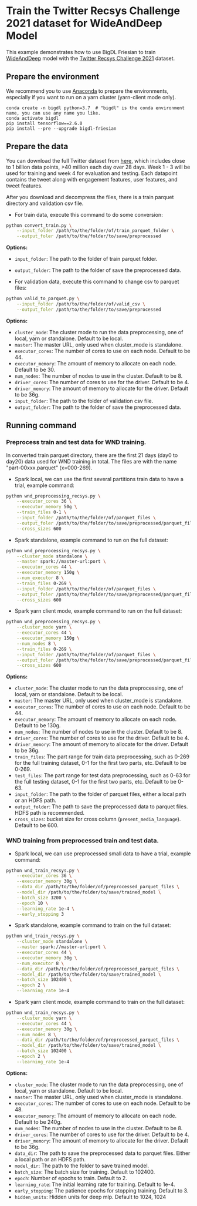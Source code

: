 # Train the Twitter Recsys Challenge 2021 dataset for WideAndDeep Model
This example demonstrates how to use BigDL Friesian to train [WideAndDeep](https://arxiv.org/abs/1606.07792) model with the
[Twitter Recsys Challenge 2021](https://recsys-twitter.com/data/show-downloads#) dataset.

## Prepare the environment
We recommend you to use [Anaconda](https://www.anaconda.com/distribution/#linux) to prepare the environments, especially if you want to run on a yarn cluster (yarn-client mode only).
```
conda create -n bigdl python=3.7  # "bigdl" is the conda environment name, you can use any name you like.
conda activate bigdl
pip install tensorflow==2.6.0
pip install --pre --upgrade bigdl-friesian
```

## Prepare the data
You can download the full Twitter dataset from [here](https://recsys-twitter.com/data/show-downloads#), which includes close to 1 billion data points, >40 million each day over 28 days.
 Week 1 - 3 will be used for training and week 4 for evaluation and testing. Each datapoint contains the tweet along with engagement features, user features, and tweet features.

After you download and decompress the files, there is a train parquet directory and validation csv file.
* For train data, execute this command to do some conversion:
```bash
python convert_train.py \
    --input_folder /path/to/the/folder/of/train_parquet_folder \
    --output_foler /path/to/the/folder/to/save/preprocessed
```
__Options:__
* `input_folder`: The path to the folder of train parquet folder.
* `output_folder`: The path to the folder of save the preprocessed data.

* For validation data, execute this command to change csv to parquet files:
```bash
python valid_to_parquet.py \
    --input_folder /path/to/the/folder/of/valid_csv \
    --output_foler /path/to/the/folder/to/save/preprocessed
```
__Options:__
* `cluster_mode`: The cluster mode to run the data preprocessing, one of local, yarn or standalone. Default to be local.
* `master`: The master URL, only used when cluster_mode is standalone.
* `executor_cores`: The number of cores to use on each node. Default to be 44.
* `executor_memory`: The amount of memory to allocate on each node. Default to be 30.
* `num_nodes`: The number of nodes to use in the cluster. Default to be 8.
* `driver_cores`: The number of cores to use for the driver. Default to be 4.
* `driver_memory`: The amount of memory to allocate for the driver. Default to be 36g.
* `input_folder`: The path to the folder of validation csv file.
* `output_folder`: The path to the folder of save the preprocessed data.

## Running command

### Preprocess train and test data for WND training.

In converted train parquet directory, there are the first 21 days (day0 to day20) data used for WND training in total.
The files are with the name "part-00xxx.parquet" (x=000-269).

* Spark local, we can use the first several partitions train data to have a trial, example command:
```bash
python wnd_preprocessing_recsys.py \
    --executor_cores 36 \
    --executor_memory 50g \
    --train_files 0-1 \
    --input_folder /path/to/the/folder/of/parquet_files \
    --output_foler /path/to/the/folder/to/save/preprocessed/parquet_files \
    --cross_sizes 600
```

* Spark standalone, example command to run on the full dataset:
```bash
python wnd_preprocessing_recsys.py \
    --cluster_mode standalone \
    --master spark://master-url:port \
    --executor_cores 44 \
    --executor_memory 150g \
    --num_executor 8 \
    --train_files 0-269 \
    --input_folder /path/to/the/folder/of/parquet_files \
    --output_foler /path/to/the/folder/to/save/preprocessed/parquet_files \
    --cross_sizes 600
```

* Spark yarn client mode, example command to run on the full dataset:
```bash
python wnd_preprocessing_recsys.py \
    --cluster_mode yarn \
    --executor_cores 44 \
    --executor_memory 150g \
    --num_nodes 8 \
    --train_files 0-269 \
    --input_folder /path/to/the/folder/of/parquet_files \
    --output_foler /path/to/the/folder/to/save/preprocessed/parquet_files \
    --cross_sizes 600
```

__Options:__
* `cluster_mode`: The cluster mode to run the data preprocessing, one of local, yarn or standalone. Default to be local.
* `master`: The master URL, only used when cluster_mode is standalone.
* `executor_cores`: The number of cores to use on each node. Default to be 44.
* `executor_memory`: The amount of memory to allocate on each node. Default to be 130g.
* `num_nodes`: The number of nodes to use in the cluster. Default to be 8.
* `driver_cores`: The number of cores to use for the driver. Default to be 4.
* `driver_memory`: The amount of memory to allocate for the driver. Default to be 36g.
* `train_files`: The part range for train data preprocessing, such as 0-269 for the full training dataset,
 0-1 for the first two parts, etc. Default to be 0-269.
* `test_files`: The part range for test data preprocessing, such as 0-63 for the full testing dataset,
 0-1 for the first two parts, etc. Default to be 0-63.
* `input_folder`: The path to the folder of parquet files, either a local path or an HDFS path.
* `output_folder`: The path to save the preprocessed data to parquet files. HDFS path is recommended.
* `cross_sizes`: bucket size for cross column (`present_media_language`). Default to be 600.


### WND training from preprocessed train and test data.
* Spark local, we can use preprocessed small data to have a trial, example command:
```bash
python wnd_train_recsys.py \
    --executor_cores 36 \
    --executor_memory 30g \
    --data_dir /path/to/the/folder/of/preprocessed_parquet_files \
    --model_dir /path/to/the/folder/to/save/trained_model \
    --batch_size 3200 \
    --epoch 10 \
    --learning_rate 1e-4 \
    --early_stopping 3
```

* Spark standalone, example command to train on the full dataset:
```bash
python wnd_train_recsys.py \
    --cluster_mode standalone \
    --master spark://master-url:port \
    --executor_cores 44 \
    --executor_memory 30g \
    --num_executor 8 \
    --data_dir /path/to/the/folder/of/preprocessed_parquet_files \
    --model_dir /path/to/the/folder/to/save/trained_model \
    --batch_size 102400 \
    --epoch 2 \
    --learning_rate 1e-4
```

* Spark yarn client mode, example command to train on the full dataset:
```bash
python wnd_train_recsys.py \
    --cluster_mode yarn \
    --executor_cores 44 \
    --executor_memory 30g \
    --num_nodes 8 \
    --data_dir /path/to/the/folder/of/preprocessed_parquet_files \
    --model_dir /path/to/the/folder/to/save/trained_model \
    --batch_size 102400 \
    --epoch 2 \
    --learning_rate 1e-4
```

__Options:__
* `cluster_mode`: The cluster mode to run the data preprocessing, one of local, yarn or standalone. Default to be local.
* `master`: The master URL, only used when cluster_mode is standalone.
* `executor_cores`: The number of cores to use on each node. Default to be 48.
* `executor_memory`: The amount of memory to allocate on each node. Default to be 240g.
* `num_nodes`: The number of nodes to use in the cluster. Default to be 8.
* `driver_cores`: The number of cores to use for the driver. Default to be 4.
* `driver_memory`: The amount of memory to allocate for the driver. Default to be 36g.
* `data_dir`: The path to save the preprocessed data to parquet files. Either a local path or an HDFS path.
* `model_dir`: The path to the folder to save trained model.
* `batch_size`: The batch size for training. Default to 102400.
* `epoch`: Number of epochs to train. Default to 2.
* `learning_rate`: The initial learning rate for training. Default to 1e-4.
* `early_stopping`: The patience epochs for stopping training. Default to 3.
* `hidden_units`: Hidden units for deep mlp. Default to 1024, 1024
